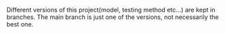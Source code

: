 Different versions of this project(model, testing method etc...) are kept in branches. The main branch is just one of the versions, not necessarily the best one.